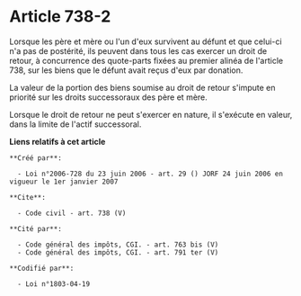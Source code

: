 # Article 738-2

Lorsque les père et mère ou l'un d'eux survivent au défunt et que celui-ci n'a pas de postérité, ils peuvent dans tous les
cas exercer un droit de retour, à concurrence des quote-parts fixées au premier alinéa de l'article 738, sur les biens que le
défunt avait reçus d'eux par donation. 

La valeur de la portion des biens soumise au droit de retour s'impute en priorité sur les droits successoraux des père et
mère. 

Lorsque le droit de retour ne peut s'exercer en nature, il s'exécute en valeur, dans la limite de l'actif successoral.

**Liens relatifs à cet article**

	**Créé par**:

	  - Loi n°2006-728 du 23 juin 2006 - art. 29 () JORF 24 juin 2006 en vigueur le 1er janvier 2007

	**Cite**:

	  - Code civil - art. 738 (V)

	**Cité par**:

	  - Code général des impôts, CGI. - art. 763 bis (V)
	  - Code général des impôts, CGI. - art. 791 ter (V)

	**Codifié par**:

	  - Loi n°1803-04-19
